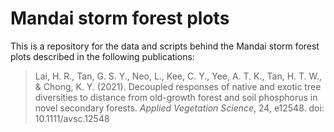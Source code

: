 # Mandai storm forest plots

This is a repository for the data and scripts behind the Mandai storm forest plots described in the following publications:

> Lai, H. R., Tan, G. S. Y., Neo, L., Kee, C. Y., Yee, A. T. K., Tan, H. T. W., & Chong, K. Y. (2021). Decoupled responses of native and exotic tree diversities to distance from old-growth forest and soil phosphorus in novel secondary forests. *Applied Vegetation Science*, 24, e12548. doi: 10.1111/avsc.12548

> 
